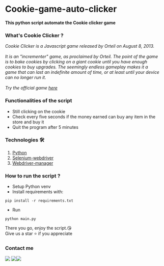 # Cookie-game-auto-clicker

__This python script automate the Cookie clicker game__

### What's Cookie Clicker ?

_Cookie Clicker is a Javascript game released by Orteil on August 8, 2013. <br><br>
It is an "incrementer" game, as proclaimed by Orteil. 
The point of the game is to bake cookies by clicking on a giant 
cookie until you have enough cookies to buy upgrades. The 
seemingly endless gameplay makes it a game that can last an 
indefinite amount of time, or at least until your device can 
no longer run it. <br><br>
Try the official game [here](http://orteil.dashnet.org/cookieclicker/)_

### Functionalities of the script

- Still clicking on the cookie
- Check every five seconds if the money earned can buy any item in the store and buy it
- Quit the program after 5 minutes

### Technologies 🛠

1. [Python](https://www.python.org)
2. [Selenium-webdriver](https://selenium-python.readthedocs.io/getting-started.html)
3. [Webdriver-manager](https://pypi.org/project/webdriver-manager/)

### How to run the script ?

- Setup Python venv
- Install requirements with:
```
pip install -r requirements.txt
```
- Run
```
python main.py
```

There you go, enjoy the script.😘 <br>
Give us a star ⭐️ if you appreciate

### Contact me

<a href="https://jacobdeveloper.com" target="_blank" rel="noreferrer"><img
src="https://img.shields.io/badge/website-000000?style=for-the-badge&logo=About.me&logoColor=white" /></a> 
<a href="https://www.twitter.com/jacob1dev" target="_blank" rel="noreferrer"><img
src="https://img.shields.io/twitter/follow/jacob1dev?logo=twitter&style=for-the-badge&color=0891b2&labelColor=1c1917"
/></a><a href="https://www.linkedin.com/in/jacobdeveloper" target="_blank" rel="noreferrer"><img
src="https://img.shields.io/badge/LinkedIn-0077B5?style=for-the-badge&logo=linkedin&logoColor=white" /></a>